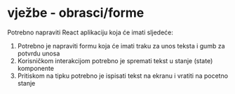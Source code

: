 # vježbe - obrasci/forme

Potrebno napraviti React aplikaciju koja će imati sljedeće:
1. Potrebno je napraviti formu koja će imati traku za unos teksta i gumb za potvrdu unosa
2. Korisničkom interakcijom potrebno je spremati tekst u stanje (state) komponente
3. Pritiskom na tipku potrebno je ispisati tekst na ekranu i vratiti na pocetno stanje
